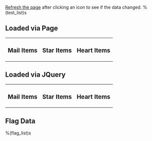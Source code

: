 
[Refresh the page](%(refresh_url)s) after clicking an icon to see if the data changed.
%(test_list)s

Loaded via Page
----

<table width=100%%><tr><td>

<H3>Mail Items</H3>
<dz:flag_list mail>

</td>
<td>

<H3>Star Items</H3>
<dz:flag_list star>

</td>
<td>

<H3>Heart Items</H3>
<dz:flag_list heart>

</td>
</tr>
</table>


Loaded via JQuery
----

<table width=100%%><tr><td>

<H3>Mail Items</H3>
<div id="mymail"></div>
</td>
<td>

<H3>Star Items</H3>
<div id="mystars"></div>

</td>
<td>

<H3>Heart Items</H3>
<div id="myheart"></div>

</td>
</tr>
</table>

Flag Data
----
%(flag_list)s


